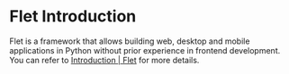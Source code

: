 # Flet Introduction

Flet is a framework that allows building web, desktop and mobile applications in Python without prior experience in frontend development. You can refer to [Introduction | Flet](https://flet.dev/docs/) for more details.
